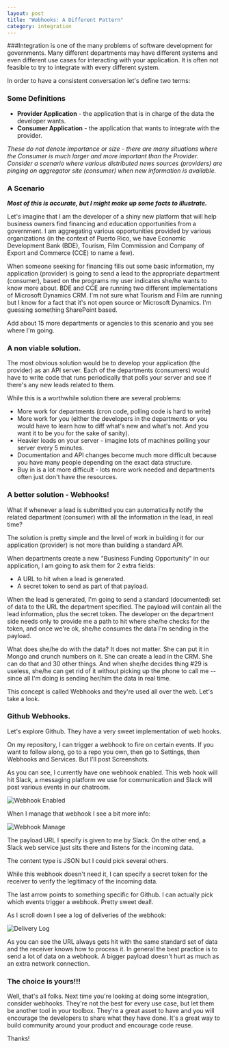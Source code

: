 ```yaml
---
layout: post
title: "Webhooks: A Different Pattern"
category: integration
---
```


###Integration
is one of the many problems of software development for governments. Many different departments may have different systems and even different use cases for interacting with your application. It is often not feasible to try to integrate with every different system.

<!--break-->

In order to have a consistent conversation let's define two terms:

### Some Definitions
* **Provider Application** - the application that is in charge of the data the developer wants.
* **Consumer Application** - the application that wants to integrate with the provider.

*These do not denote importance or size - there are many situations where the Consumer is much larger and more important than the Provider.  Consider a scenario where various distributed news sources (providers) are pinging on aggregator site (consumer) when new information is available.*

### A Scenario
***Most of this is accurate, but I might make up some facts to illustrate.***

Let's imagine that I am the developer of a shiny new platform that will help business owners find financing and education opportunities from a government.  I am aggregating various opportunities provided by various organizations (in the context of Puerto Rico, we have Economic Development Bank (BDE), Tourism, Film Commission and Company of Export and Commerce (CCE) to name a few).

When someone seeking for financing fills out some basic information, my application (provider) is going to send a lead to the appropriate department (consumer), based on the programs my user indicates she/he wants to know more about.  BDE and CCE are running two different implementations of Microsoft Dynamics CRM. I'm not sure what Tourism and Film are running but I know for a fact that it's not open source or Microsoft Dynamics.  I'm guessing something SharePoint based.

Add about 15 more departments or agencies to this scenario and you see where I'm going.

### A non viable solution.
The most obvious solution would be to develop your application (the provider) as an API server.  Each of the departments (consumers) would have to write code that runs periodically that polls your server and see if there's any new leads related to them.

While this is a worthwhile solution there are several problems:

* More work for departments (cron code, polling code is hard to write)
* More work for you (either the developers in the departments or you would have to learn how to diff what's new and what's not.  And you want it to be you for the sake of sanity).
* Heavier loads on your server - imagine lots of machines polling your server every 5 minutes.
* Documentation and API changes become much more difficult because you have many people depending on the exact data structure.
* Buy in is a lot more difficult - lots more work needed and departments often just don't have the resources.

### A better solution - Webhooks!
What if whenever a lead is submitted you can automatically notify the related department (consumer) with all the information in the lead, in real time?

The solution is pretty simple and the level of work in building it for our application (provider) is not more than building a standard API.

When departments create a new "Business Funding Opportunity" in our application, I am going to ask them for 2 extra fields:

* A URL to hit when a lead is generated.
* A secret token to send as part of that payload.

When the lead is generated, I'm going to send a standard (documented) set of data to the URL the department specified.  The payload will contain all the lead information, plus the secret token.  The developer on the department side needs only to provide me a path to hit where she/he checks for the token, and once we're ok, she/he consumes the data I'm sending in the payload.

What does she/he do with the data?  It does not matter.  She can put it in Mongo and crunch numbers on it.  She can create a lead in the CRM.  She can do that and 30 other things.  And when she/he decides thing #29 is useless, she/he can get rid of it without picking up the phone to call me -- since all I'm doing is sending her/him the data in real time.

This concept is called Webhooks and they're used all over the web.  Let's take a look.

### Github Webhooks.
Let's explore Github.  They have a very sweet implementation of web hooks.

On my repository, I can trigger a webhook to fire on certain events. If you want to follow along, go to a repo you own, then go to Settings, then Webhooks and Services.  But I'll post Screenshots.

As you can see, I currently have one webhook enabled.  This web hook will hit Slack, a messaging platform we use for communication and Slack will post various events in our chatroom.

![Webhook Enabled](http://mrm-screen.s3.amazonaws.com/Webhooks__Services_2014-09-02_19-28-54_2014-09-02_19-29-04.png)

When I manage that webhook I see a bit more info:

![Webhook Manage](http://mrm-screen.s3.amazonaws.com/Webhook_-_httpscfa.slack.comserviceshooksgithub_2014-09-02_19-30-46_2014-09-02_19-31-11.png)

The payload URL I specify is given to me by Slack.  On the other end, a Slack web service just sits there and listens for the incoming data.

The content type is JSON but I could pick several others.

While this webhook doesn't need it, I can specify a secret token for the receiver to verify the legitimacy of the incoming data.

The last arrow points to something specific for Github.  I can actually pick which events trigger a webhook.  Pretty sweet deal!.

As I scroll down I see a log of deliveries of the webhook:

![Delivery Log](http://mrm-screen.s3.amazonaws.com/Webhook_-_httpscfa.slack.comserviceshooksgithub_2014-09-02_19-34-18_2014-09-02_19-34-24.png)

As you can see the URL always gets hit with the same standard set of data and the receiver knows how to process it.  In general the best practice is to send a lot of data on a webhook.  A bigger payload doesn't hurt as much as an extra network connection.

### The choice is yours!!!
Well, that's all folks.  Next time you're looking at doing some integration, consider webhooks.  They're not the best for every use case, but let them be another tool in your toolbox.  They're a great asset to have and you will encourage the developers to share what they have done.  It's a great way to build community around your product and encourage code reuse.

Thanks!





